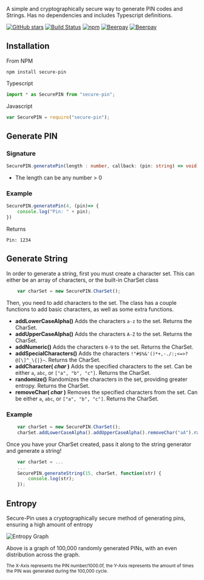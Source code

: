 A simple and cryptographically secure way to generate PIN codes and Strings. Has no dependencies and includes Typescript definitions.

[![GitHub stars](https://img.shields.io/github/stars/ozouai/node-secure-pin.svg)](https://github.com/ozouai/node-secure-pin/stargazers) [![Build Status](https://travis-ci.org/ozouai/node-secure-pin.svg?branch=master&style=flat-square)](https://travis-ci.org/ozouai/node-secure-pin) [![npm](https://img.shields.io/npm/l/secure-pin.svg?style=flat)]() [![Beerpay](https://beerpay.io/ozouai/node-secure-pin/make-wish.svg)](https://beerpay.io/ozouai/node-secure-pin) [![Beerpay](https://beerpay.io/ozouai/node-secure-pin/badge.svg?style=flat)](https://beerpay.io/ozouai/node-secure-pin)

## Installation

From NPM

```
npm install secure-pin
```

Typescript

```typescript
import * as SecurePIN from "secure-pin";
```

Javascript

```javascript
var SecurePIN = require("secure-pin");
```

## Generate PIN

### Signature

```typescript
SecurePIN.generatePin(length : number, callback: (pin: string) => void);
```

* The length can be any number > 0

### Example

```typescript
SecurePIN.generatePin(4, (pin)=> {
    console.log("Pin: " + pin);
})
```

Returns

```text
Pin: 1234
```

## Generate String

In order to generate a string, first you must create a character set. This can either be an array of characters, or the built-in CharSet class

```typescript
	var charSet = new SecurePIN.CharSet();
```

Then, you need to add characters to the set. The class has a couple functions to add basic characters, as well as some extra functions.

* **addLowerCaseAlpha()** Adds the characters `a-z` to the set. Returns the CharSet.
* **addUpperCaseAlpha()** Adds the characters `A-Z` to the set. Returns the CharSet.
* **addNumeric()** Adds the characters `0-9` to the set. Returns the CharSet.
* **addSpecialCharacters()** Adds the characters `!"#$%&'()*+,-./:;<=>?@[\]^_\{|}~`. Returns the CharSet.
* **addCharacter( *char* )** Adds the specified characters to the set. Can be either `a`, `abc`, or `["a", "b", "c"]`. Returns the CharSet.
* **randomize()** Randomizes the characters in the set, providing greater entropy. Returns the CharSet.
* **removeChar( *char* )** Removes the specified characters from the set. Can be either `a`, `abc`, or `["a", "b", "c"]`. Returns the CharSet.

### Example

```typescript
	var charSet = new SecurePIN.CharSet();
	charSet.addLowerCaseAlpha().addUpperCaseAlpha().removeChar("aA").randomize();
```

Once you have your CharSet created, pass it along to the string generator and generate a string!

```typescript
	var charSet = ...
	...
	SecurePIN.generateString(15, charSet, function(str) {
		console.log(str);
	});
```

## Entropy

Secure-Pin uses a cryptographically secure method of generating pins, ensuring a high amount of entropy 

![Entropy Graph](https://plot.ly/~zzarzzur/2.png)

Above is a graph of 100,000 randomly generated PINs, with an even distribution across the graph.

<small>The X-Axis represents the PIN number/1000.0f, the Y-Axis represents the amount of times the PIN was generated during the 100,000 cycle.</small>